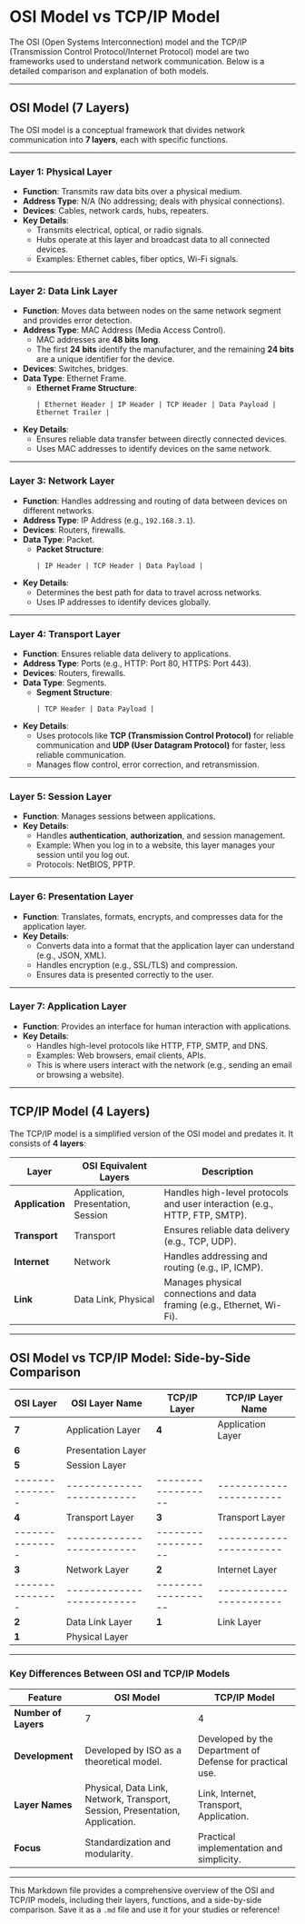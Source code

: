 # **OSI Model vs TCP/IP Model**

The OSI (Open Systems Interconnection) model and the TCP/IP (Transmission Control Protocol/Internet Protocol) model are two frameworks used to understand network communication. Below is a detailed comparison and explanation of both models.

---

## **OSI Model (7 Layers)**

The OSI model is a conceptual framework that divides network communication into **7 layers**, each with specific functions.

---

### **Layer 1: Physical Layer**
- **Function**: Transmits raw data bits over a physical medium.
- **Address Type**: N/A (No addressing; deals with physical connections).
- **Devices**: Cables, network cards, hubs, repeaters.
- **Key Details**:
  - Transmits electrical, optical, or radio signals.
  - Hubs operate at this layer and broadcast data to all connected devices.
  - Examples: Ethernet cables, fiber optics, Wi-Fi signals.

---

### **Layer 2: Data Link Layer**
- **Function**: Moves data between nodes on the same network segment and provides error detection.
- **Address Type**: MAC Address (Media Access Control).
  - MAC addresses are **48 bits long**.
  - The first **24 bits** identify the manufacturer, and the remaining **24 bits** are a unique identifier for the device.
- **Devices**: Switches, bridges.
- **Data Type**: Ethernet Frame.
  - **Ethernet Frame Structure**:
    ```
    | Ethernet Header | IP Header | TCP Header | Data Payload | Ethernet Trailer |
    ```
- **Key Details**:
  - Ensures reliable data transfer between directly connected devices.
  - Uses MAC addresses to identify devices on the same network.

---

### **Layer 3: Network Layer**
- **Function**: Handles addressing and routing of data between devices on different networks.
- **Address Type**: IP Address (e.g., `192.168.3.1`).
- **Devices**: Routers, firewalls.
- **Data Type**: Packet.
  - **Packet Structure**:
    ```
    | IP Header | TCP Header | Data Payload |
    ```
- **Key Details**:
  - Determines the best path for data to travel across networks.
  - Uses IP addresses to identify devices globally.

---

### **Layer 4: Transport Layer**
- **Function**: Ensures reliable data delivery to applications.
- **Address Type**: Ports (e.g., HTTP: Port 80, HTTPS: Port 443).
- **Devices**: Routers, firewalls.
- **Data Type**: Segments.
  - **Segment Structure**:
    ```
    | TCP Header | Data Payload |
    ```
- **Key Details**:
  - Uses protocols like **TCP (Transmission Control Protocol)** for reliable communication and **UDP (User Datagram Protocol)** for faster, less reliable communication.
  - Manages flow control, error correction, and retransmission.

---

### **Layer 5: Session Layer**
- **Function**: Manages sessions between applications.
- **Key Details**:
  - Handles **authentication**, **authorization**, and session management.
  - Example: When you log in to a website, this layer manages your session until you log out.
  - Protocols: NetBIOS, PPTP.

---

### **Layer 6: Presentation Layer**
- **Function**: Translates, formats, encrypts, and compresses data for the application layer.
- **Key Details**:
  - Converts data into a format that the application layer can understand (e.g., JSON, XML).
  - Handles encryption (e.g., SSL/TLS) and compression.
  - Ensures data is presented correctly to the user.

---

### **Layer 7: Application Layer**
- **Function**: Provides an interface for human interaction with applications.
- **Key Details**:
  - Handles high-level protocols like HTTP, FTP, SMTP, and DNS.
  - Examples: Web browsers, email clients, APIs.
  - This is where users interact with the network (e.g., sending an email or browsing a website).

---

## **TCP/IP Model (4 Layers)**

The TCP/IP model is a simplified version of the OSI model and predates it. It consists of **4 layers**:

| **Layer**         | **OSI Equivalent Layers**       | **Description**                                                                 |
|--------------------|---------------------------------|---------------------------------------------------------------------------------|
| **Application**    | Application, Presentation, Session | Handles high-level protocols and user interaction (e.g., HTTP, FTP, SMTP).      |
| **Transport**      | Transport                       | Ensures reliable data delivery (e.g., TCP, UDP).                                |
| **Internet**       | Network                         | Handles addressing and routing (e.g., IP, ICMP).                                |
| **Link**           | Data Link, Physical             | Manages physical connections and data framing (e.g., Ethernet, Wi-Fi).          |

---

## **OSI Model vs TCP/IP Model: Side-by-Side Comparison**

| **OSI Layer** | **OSI Layer Name**      | **TCP/IP Layer** | **TCP/IP Layer Name** |
|---------------|-------------------------|------------------|-----------------------|
| **7**         | Application Layer       | **4**            | Application Layer     |
| **6**         | Presentation Layer      |                  |                       |
| **5**         | Session Layer           |                  |                       |
|---------------|-------------------------|------------------|-----------------------|
| **4**         | Transport Layer         | **3**            | Transport Layer       |
|---------------|-------------------------|------------------|-----------------------|
| **3**         | Network Layer           | **2**            | Internet Layer        |
|---------------|-------------------------|------------------|-----------------------|
| **2**         | Data Link Layer         | **1**            | Link Layer            |
| **1**         | Physical Layer          |                  |                       |

---

### **Key Differences Between OSI and TCP/IP Models**

| **Feature**            | **OSI Model**                          | **TCP/IP Model**                     |
|-------------------------|----------------------------------------|--------------------------------------|
| **Number of Layers**    | 7                                      | 4                                    |
| **Development**         | Developed by ISO as a theoretical model. | Developed by the Department of Defense for practical use. |
| **Layer Names**         | Physical, Data Link, Network, Transport, Session, Presentation, Application. | Link, Internet, Transport, Application. |
| **Focus**               | Standardization and modularity.        | Practical implementation and simplicity. |

---

This Markdown file provides a comprehensive overview of the OSI and TCP/IP models, including their layers, functions, and a side-by-side comparison. Save it as a `.md` file and use it for your studies or reference!

